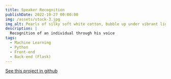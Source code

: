 ```yaml
---
title: Speaker Recognition
publishDate: 2022-10-27 00:00:00
img: /assets/stock-3.jpg
img_alt: Pearls of silky soft white cotton, bubble up under vibrant lighting
description: |
  Recognition of an individual through his voice
tags:
  - Machine Learning
  - Python
  - Front-end
  - Back-end (Flask)
---
```

<a href="https://github.com/Thorwig/Speaker-Recognition-AI">See this project in github</a>
<!-- DONT FORGET TO USE FORMATTING THIS IS MARKDOWN ## Level-two heading -->